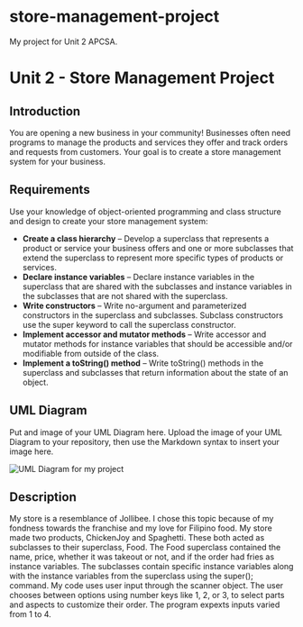 # store-management-project
My project for Unit 2 APCSA.

# Unit 2 - Store Management Project

## Introduction

You are opening a new business in your community! Businesses often need programs to manage the products and services they offer and track orders and requests from customers. Your goal is to create a store management system for your business.

## Requirements

Use your knowledge of object-oriented programming and class structure and design to create your store management system:
- **Create a class hierarchy** – Develop a superclass that represents a product or service your business offers and one or more subclasses that extend the superclass to represent more specific types of products or services.
- **Declare instance variables** – Declare instance variables in the superclass that are shared with the subclasses and instance variables in the subclasses that are not shared with the superclass.
- **Write constructors** – Write no-argument and parameterized constructors in the superclass and subclasses. Subclass constructors use the super keyword to call the superclass constructor.
- **Implement accessor and mutator methods** – Write accessor and mutator methods for instance variables that should be accessible and/or modifiable from outside of the class.
- **Implement a toString() method** – Write toString() methods in the superclass and subclasses that return information about the state of an object.

## UML Diagram

Put and image of your UML Diagram here. Upload the image of your UML Diagram to your repository, then use the Markdown syntax to insert your image here.

![UML Diagram for my project](nameOfImageFileHere.png)

## Description


My store is a resemblance of Jollibee. I chose this topic because of my fondness towards the franchise and my love for Filipino food. My store made two products, ChickenJoy and Spaghetti. These both acted as subclasses to their superclass, Food. The Food superclass contained the name, price, whether it was takeout or not, and if the order had fries as instance variables. The subclasses contain specific instance variables along with the instance variables from the superclass using the super(); command. My code uses user input through the scanner object. The user chooses between options using number keys like 1, 2, or 3, to select parts and aspects to customize their order. The program expexts inputs varied from 1 to 4.
